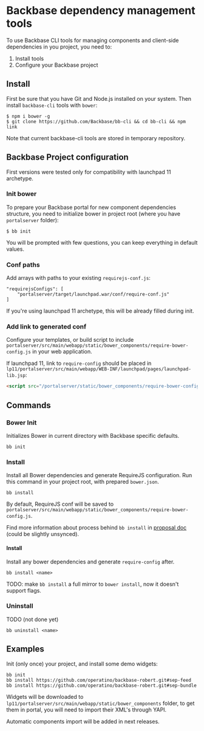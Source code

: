 # Backbase dependency management tools

To use Backbase CLI tools for managing components and client-side dependencies in you project, you need to:

1. Install tools
2. Configure your Backbase project

## Install

First be sure that you have Git and Node.js installed on your system. Then install `backbase-cli` tools with `bower`:

```
$ npm i bower -g
$ git clone https://github.com/Backbase/bb-cli && cd bb-cli && npm link
```

Note that current backbase-cli tools are stored in temporary repository.

## Backbase Project configuration

First versions were tested only for compatibility with launchpad 11 archetype.

### Init bower

To prepare your Backbase portal for new component dependencies structure, you need to initialize bower in project root (where you have `portalserver` folder):

```
$ bb init
```

You will be prompted with few questions, you can keep everything in default values.

### Conf paths

Add arrays with paths to your existing `requirejs-conf.js`:

```
"requirejsConfigs": [
    "portalserver/target/launchpad.war/conf/require-conf.js"
]
```

If you're using launchpad 11 archetype, this will be already filled during init.

### Add link to generated conf

Configure your templates, or build script to include `portalserver/src/main/webapp/static/bower_components/require-bower-config.js` in your web application.

If launchpad 11, link to `require-config` should be placed in `lp11/portalserver/src/main/webapp/WEB-INF/launchpad/pages/launchpad-lib.jsp`:

```html
<script src="/portalserver/static/bower_components/require-bower-config.js"></script>
```

## Commands

### Bower Init

Initializes Bower in current directory with Backbase specific defaults.

```
bb init
```

### Install

Install all Bower dependencies and generate RequireJS configuration. Run this command in your project root, with prepared `bower.json`.

```
bb install
```

By default, RequireJS conf will be saved to `portalserver/src/main/webapp/static/bower_components/require-bower-config.js`.

Find more information about process behind `bb install` in [proposal doc](https://github.com/operatino/backbase-widget-dependencies-proposal) (could be slightly unsynced).

#### Install <name>

Install any bower dependencies and generate `require-config` after.

```
bb install <name>
```

TODO: make `bb install` a full mirror to `bower install`, now it doesn't support flags.

### Uninstall <name>

TODO (not done yet)

```
bb uninstall <name>
```

## Examples

Init (only once) your project, and install some demo widgets:

```
bb init
bb install https://github.com/operatino/backbase-robert.git#sep-feed
bb install https://github.com/operatino/backbase-robert.git#sep-bundle
```

Widgets will be downloaded to `lp11/portalserver/src/main/webapp/static/bower_components` folder, to get them in portal, you will need to import their XML's through YAPI.

 Automatic components import will be added in next releases.
